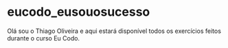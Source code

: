 # eucodo_eusouosucesso
Olá sou o Thiago Oliveira e aqui
estará disponível todos os exercícios feitos durante o curso Eu Codo.
